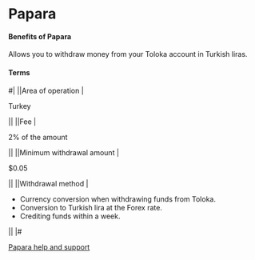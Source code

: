# Papara

#### Benefits of Papara

Allows you to withdraw money from your Toloka account in Turkish liras.

#### Terms


#|
||Area of operation |

Turkey

||
||Fee |

2% of the amount



||
||Minimum withdrawal amount |


$0.05


||
||Withdrawal method |

- Currency conversion when withdrawing funds from Toloka.
- Conversion to Turkish lira at the Forex rate.
- Crediting funds within a week.

||
|#

[Papara help and support](https://www.papara.com/#!/support)
